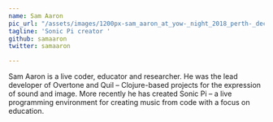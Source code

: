 ```yaml
---
name: Sam Aaron
pic_url: "/assets/images/1200px-sam_aaron_at_yow-_night_2018_perth-_december_2018_05.jpg"
tagline: 'Sonic Pi creator '
github: samaaron
twitter: samaaron

---
```

Sam Aaron is a live coder, educator and researcher. He was the lead developer of Overtone and Quil – Clojure-based projects for the expression of sound and image. More recently he has created Sonic Pi – a live programming environment for creating music from code with a focus on education.